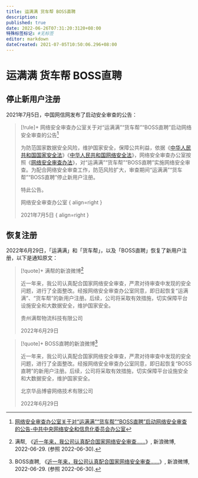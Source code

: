```yaml
---
title: 运满满 货车帮 BOSS直聘
description:
published: true
date: 2022-06-26T07:31:20:3120+08:00
特殊标签标记: #无标签
editor: markdown
dateCreated: 2021-07-05T10:50:06.296+08:00
---
```


# 运满满 货车帮 BOSS直聘

## 停止新用户注册

2021年7月5日，中国网信网发布了启动安全审查的公告：

> [!rule]+ 网络安全审查办公室关于对“运满满”“货车帮”“BOSS直聘”启动网络安全审查的公告[^2021_07_05]
>
> 为防范国家数据安全风险，维护国家安全，保障公共利益，依据《[中华人民共和国国家安全法][]》《[中华人民共和国网络安全法][]》，网络安全审查办公室按照《[网络安全审查办法][]》，对“运满满”“货车帮”“BOSS直聘”实施网络安全审查。为配合网络安全审查工作，防范风险扩大，审查期间“运满满”“货车帮”“BOSS直聘”停止新用户注册。
>
> 特此公告。
>
> 网络安全审查办公室
> { align=right }
>
> 2021年7月5日
> { align=right }

[^2021_07_05]: [网络安全审查办公室关于对“运满满”“货车帮”“BOSS直聘”启动网络安全审查的公告-中共中央网络安全和信息化委员会办公室](https://web.archive.org/web/20210705021151/http://www.cac.gov.cn/2021-07/05/c_1627071328950274.htm)

[中华人民共和国国家安全法]: /rule/普通法律/中华人民共和国国家安全法.md
[中华人民共和国网络安全法]: /rule/普通法律/中华人民共和国网络安全法.md
[网络安全审查办法]: /rule/多部门/网络安全审查办法.md

## 恢复注册

2022年6月29日，「运满满」和「货车帮」，以及「BOSS直聘」恢复了新用户注册，以下是通知原文：

> [!quote]+ 满帮的新浪微博[^NLtZ2]
>
> 近一年来，我公司认真配合国家网络安全审查，严肃对待审查中发现的安全问题，进行了全面整改。经报网络安全审查办公室同意，即日起恢复“运满满”、“货车帮”的新用户注册。后续，公司将采取有效措施，切实保障平台设施安全和大数据安全，维护国家安全。
>
> 贵州满帮物流科技有限公司
>
> 2022年6月29日

[^NLtZ2]:  满帮, 《[近一年来，我公司认真配合国家网络安全审查……](https://archive.ph/NLtZ2 "https://weibo.com/6446267079/LzYU5k8fI")》, 新浪微博, 2022-06-29. (参照 2022-06-30).

> [!quote]+ BOSS直聘的新浪微博[^qdtB4]
>
> 近一年来，我公司认真配合国家网络安全审查，严肃对待审查中发现的安全问题，进行了全面整改。经报网络安全审查办公室同意，即日起恢复“BOSS直聘”的新用户注册。后续，公司将采取有效措施，切实保障平台设施安全和大数据安全，维护国家安全。
>
> 北京华品博睿网络技术有限公司
>
> 2022年6月29日

[^qdtB4]:  BOSS直聘, 《[近一年来，我公司认真配合国家网络安全审查……](https://archive.ph/qdtB4 "https://weibo.com/5096324489/LzYVt2VQQ")》, 新浪微博, 2022-06-29. (参照 2022-06-30).
